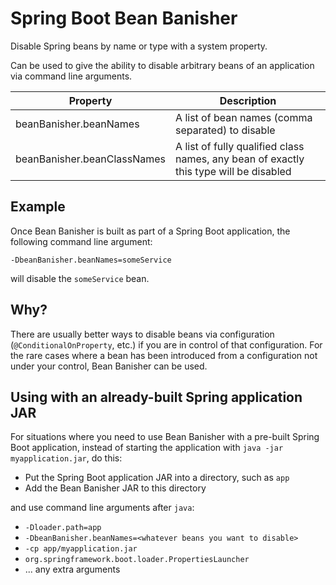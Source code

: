 # Spring Boot Bean Banisher

Disable Spring beans by name or type with a system property.

Can be used to give the ability to disable arbitrary beans of an application via command line arguments.

| Property                    | Description                                                                           |
|-----------------------------|---------------------------------------------------------------------------------------|
| beanBanisher.beanNames      | A list of bean names (comma separated) to disable                                     |
| beanBanisher.beanClassNames | A list of fully qualified class names, any bean of exactly this type will be disabled |

## Example

Once Bean Banisher is built as part of a Spring Boot application, the following command line argument:

```
-DbeanBanisher.beanNames=someService
```

will disable the `someService` bean.

## Why?

There are usually better ways to disable beans via configuration (`@ConditionalOnProperty`, etc.) 
if you are in control of that configuration.  For the rare cases where a bean has been introduced from 
a configuration not under your control, Bean Banisher can be used.

## Using with an already-built Spring application JAR

For situations where you need to use Bean Banisher with a pre-built Spring Boot application, instead of 
starting the application with `java -jar myapplication.jar`, do this:

- Put the Spring Boot application JAR into a directory, such as `app`
- Add the Bean Banisher JAR to this directory

and use command line arguments after `java`:

- `-Dloader.path=app`
- `-DbeanBanisher.beanNames=<whatever beans you want to disable>`
- `-cp app/myapplication.jar`
- `org.springframework.boot.loader.PropertiesLauncher`
- ... any extra arguments
